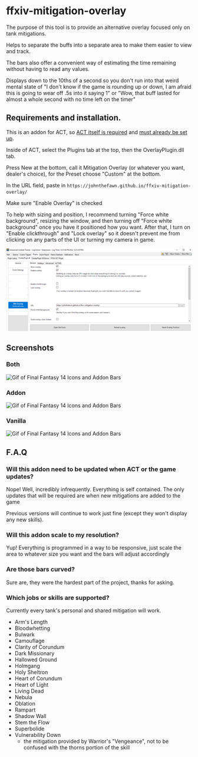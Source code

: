 # ffxiv-mitigation-overlay
The purpose of this tool is to provide an alternative overlay focused only on tank mitigations.

Helps to separate the buffs into a separate area to make them easier to view and track.

The bars also offer a convenient way of estimating the time remaining without having to read any values.

Displays down to the 10ths of a second so you don't run into that weird mental state of "I don't know if the game is rounding up or down, I am afraid this is going to wear off .5s into it saying 1" or "Wow, that buff lasted for almost a whole second with no time left on the timer"

## Requirements and installation.

This is an addon for ACT, so [ACT itself is required](https://advancedcombattracker.com/download.php) and [must already be set up](https://github.com/ravahn/FFXIV_ACT_Plugin).

Inside of ACT, select the Plugins tab at the top, then the OverlayPlugin.dll tab.

Press New at the bottom, call it Mitigation Overlay (or whatever you want, dealer's choice), for the Preset choose "Custom" at the bottom.

In the URL field, paste in `https://johnthefawn.github.io/ffxiv-mitigation-overlay/`

Make sure "Enable Overlay" is checked

To help with sizing and position, I recommend turning "Force white background", resizing the window, and then turning off "Force white background" once you have it positioned how you want. After that, I turn on "Enable clickthrough" and "Lock overlay" so it doesn't prevent me from clicking on any parts of the UI or turning my camera in game.

![Image of Installation instructions](/readme_assets/installation.png)

## Screenshots

### Both
![Gif of Final Fantasy 14 Icons and Addon Bars](/readme_assets/both.gif)

### Addon
![Gif of Final Fantasy 14 Icons and Addon Bars](/readme_assets/bars.gif)

### Vanilla
![Gif of Final Fantasy 14 Icons and Addon Bars](/readme_assets/vanilla.gif)

## F.A.Q

### Will this addon need to be updated when ACT or the game updates?

Nope! Well, incredibly infrequently. Everything is self contained. The only updates that will be required are when new mitigations are added to the game

Previous versions will continue to work just fine (except they won't display any new skills).

### Will this addon scale to my resolution?

Yup! Everything is programmed in a way to be responsive, just scale the area to whatever size you want and the bars will adjust accordingly

### Are those bars curved?

Sure are, they were the hardest part of the project, thanks for asking.

### Which jobs or skills are supported?

Currently every tank's personal and shared mitigation will work.

- Arm's Length
- Bloodwhetting
- Bulwark
- Camouflage
- Clarity of Corundum
- Dark Missionary
- Hallowed Ground
- Holmgang
- Holy Sheltron
- Heart of Corundum
- Heart of Light
- Living Dead
- Nebula
- Oblation
- Rampart
- Shadow Wall
- Stem the Flow
- Superbolide
- Vulnerability Down 
     - the mitigation provided by Warrior's "Vengeance", not to be confused with the thorns portion of the skill

